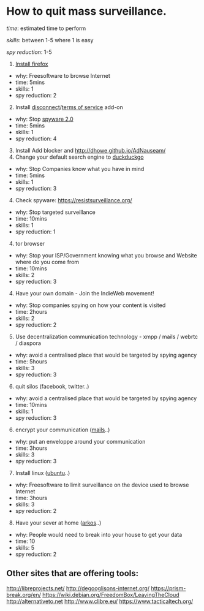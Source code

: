 # How to quit mass surveillance.

*time*: estimated time to perform

*skills*: between 1-5 where 1 is easy

*spy reduction*: 1-5

1. [Install firefox](https://www.mozilla.org/en-US/firefox/new/)
 - why: Freesoftware to browse Internet
 - time: 5mins
 - skills: 1
 - spy reduction: 2
2. Install [disconnect](https://disconnect.me/)/[terms of service](https://tosdr.org/) add-on
 - why: Stop [spyware 2.0](https://aralbalkan.com/notes/spyware-2.0/)
 - time: 5mins
 - skills: 1
 - spy reduction: 4
3. Install Add blocker and http://dhowe.github.io/AdNauseam/
3. Change your default search engine to [duckduckgo](http://duckduckgo.com/)
 - why: Stop Companies know what you have in mind
 - time: 5mins
 - skills: 1
 - spy reduction: 3
4. Check spyware: https://resistsurveillance.org/
 - why: Stop targeted surveillance
 - time: 10mins
 - skills: 1
 - spy reduction: 1
4. tor browser
 - why: Stop your ISP/Government knowing what you browse and Website where do you come from
 - time: 10mins
 - skills: 2
 - spy reduction: 3
4. Have your own domain - Join the IndieWeb movement!
 - why: Stop companies spying on how your content is visited
 - time: 2hours
 - skills: 2
 - spy reduction: 2
5. Use decentralization communication technology - xmpp /  mails / webrtc / diaspora
 - why: avoid a centralised place that would be targeted by spying agency
 - time: 5hours
 - skills: 3
 - spy reduction: 3
6. quit silos (facebook, twitter..)
 - why: avoid a centralised place that would be targeted by spying agency
 - time: 10mins
 - skills: 1
 - spy reduction: 3
6. encrypt your communication ([mails](https://emailselfdefense.fsf.org/en/)..)
 - why: put an enveloppe around your communication
 - time: 3hours
 - skills: 3
 - spy reduction: 3
7. Install linux ([ubuntu](http://www.ubuntu.com/desktop)..)
 - why: Freesoftware to limit surveillance on the device used to browse Internet
 - time: 3hours
 - skills: 3
 - spy reduction: 2
8. Have your sever at home ([arkos](https://arkos.io/)..)
 - why: People would need to break into your house to get your data
 - time: 10
 - skills: 5
 - spy reduction: 2

## Other sites that are offering tools:
http://libreprojects.net/
http://degooglisons-internet.org/
https://prism-break.org/en/
https://wiki.debian.org/FreedomBox/LeavingTheCloud
http://alternativeto.net
http://www.clibre.eu/
https://www.tacticaltech.org/
